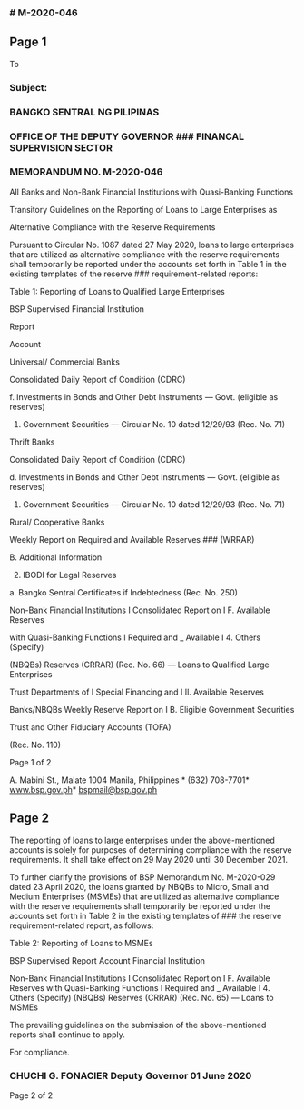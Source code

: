 ### # M-2020-046

## Page 1

To

### Subject:

### BANGKO SENTRAL NG PILIPINAS

### OFFICE OF THE DEPUTY GOVERNOR ### FINANCAL SUPERVISION SECTOR

### MEMORANDUM NO. M-2020-046

All Banks and Non-Bank Financial Institutions with Quasi-Banking Functions

Transitory Guidelines on the Reporting of Loans to Large Enterprises as

Alternative Compliance with the Reserve Requirements

Pursuant to Circular No. 1087 dated 27 May 2020, loans to large enterprises that are utilized as alternative compliance with the reserve requirements shall temporarily be reported under the accounts set forth in Table 1 in the existing templates of the reserve ### requirement-related reports:

Table 1: Reporting of Loans to Qualified Large Enterprises

BSP Supervised Financial Institution

Report

Account

Universal/ Commercial Banks

Consolidated Daily Report of Condition (CDRC)

f. Investments in Bonds and Other Debt Instruments — Govt. (eligible as reserves)

1. Government Securities — Circular No. 10 dated 12/29/93 (Rec. No. 71)

Thrift Banks

Consolidated Daily Report of Condition (CDRC)

d. Investments in Bonds and Other Debt Instruments — Govt. (eligible as reserves)

1. Government Securities — Circular No. 10 dated 12/29/93 (Rec. No. 71)

Rural/ Cooperative Banks

Weekly Report on Required and Available Reserves ### (WRRAR)

B. Additional Information

2. IBODI for Legal Reserves

a. Bangko Sentral Certificates if Indebtedness (Rec. No. 250)

Non-Bank Financial Institutions I Consolidated Report on I F. Available Reserves

with Quasi-Banking Functions I Required and _ Available I 4. Others (Specify)

(NBQBs) Reserves (CRRAR) (Rec. No. 66) — Loans to Qualified Large Enterprises

Trust Departments of I Special Financing and I Il. Available Reserves

Banks/NBQBs Weekly Reserve Report on I B. Eligible Government Securities

Trust and Other Fiduciary Accounts (TOFA)

(Rec. No. 110)

Page 1 of 2

A. Mabini St., Malate 1004 Manila, Philippines * (632) 708-7701* www.bsp.gov.ph* bspmail@bsp.gov.ph

## Page 2

The reporting of loans to large enterprises under the above-mentioned accounts is solely for purposes of determining compliance with the reserve requirements. It shall take effect on 29 May 2020 until 30 December 2021.

To further clarify the provisions of BSP Memorandum No. M-2020-029 dated 23 April 2020, the loans granted by NBQBs to Micro, Small and Medium Enterprises (MSMEs) that are utilized as alternative compliance with the reserve requirements shall temporarily be reported under the accounts set forth in Table 2 in the existing templates of ### the reserve requirement-related report, as follows:

Table 2: Reporting of Loans to MSMEs

BSP Supervised Report Account Financial Institution

Non-Bank Financial Institutions I Consolidated Report on I F. Available Reserves with Quasi-Banking Functions I Required and _ Available I 4. Others (Specify) (NBQBs) Reserves (CRRAR) (Rec. No. 65) — Loans to MSMEs

The prevailing guidelines on the submission of the above-mentioned reports shall continue to apply.

For compliance.

### CHUCHI G. FONACIER Deputy Governor 01 June 2020

Page 2 of 2 